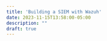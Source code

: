 ```yaml
---
title: 'Building a SIEM with Wazuh'
date: 2023-11-15T13:58:00-05:00
description: ""
draft: true
---
```

